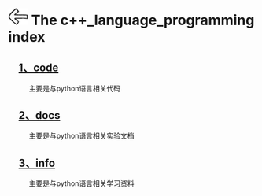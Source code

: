 # [<img style="width:40px;transform:rotate(180deg);" src="../assets/image/back.jpg"/>](../index.md) The c++_language_programming index

## &emsp;[1、code](code/index.md)

&emsp;&emsp;&emsp;主要是与python语言相关代码

## &emsp;[2、docs](docs/index.md)

&emsp;&emsp;&emsp;主要是与python语言相关实验文档

## &emsp;[3、info](info/index.md)

&emsp;&emsp;&emsp;主要是与python语言相关学习资料
